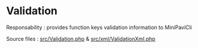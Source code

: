 # Validation

Responsability : provides function keys validation information to MiniPaviCli

Source files : [src/Validation.php](../../src/Validation.php) & [src/xml/ValidationXml.php](../../src/xml/ValidationXml.php)
